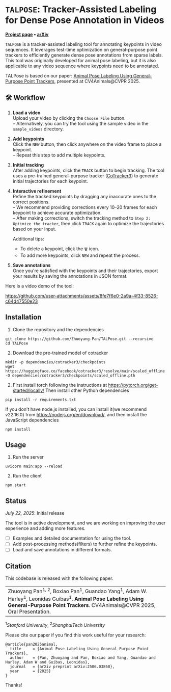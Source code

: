 # `TALPOSE`: Tracker-Assisted Labeling for Dense Pose Annotation in Videos
**[Project page](https://zhuoyang-pan.github.io/animal-labeling/) &bull;
[arXiv](https://arxiv.org/abs/2506.03868)**

`TALPOSE` is a tracker-assisted labeling tool for annotating keypoints in video sequences. It leverages test-time optimization on general-purpose point trackers to efficiently generate dense pose annotations from sparse labels. This tool was originally developed for animal pose labeling, but it is also applicable to any video sequence where keypoints need to be annotated.

TALPose is based on our paper:
[Animal Pose Labeling Using General-Purpose Point Trackers](https://arxiv.org/abs/2506.03868), presented at CV4Animals@CVPR 2025.

## 🛠️ Workflow

1. **Load a video**  
   Upload your video by clicking the `Choose File` button.  
   – Alternatively, you can try the tool using the sample video in the `sample_videos` directory.

2. **Add keypoints**  
   Click the `NEW` button, then click anywhere on the video frame to place a keypoint.  
   – Repeat this step to add multiple keypoints.

3. **Initial tracking**  
   After adding keypoints, click the `TRACK` button to begin tracking. The tool uses a pre-trained general-purpose tracker ([CoTracker3](https://github.com/facebookresearch/CoTracker3)) to generate initial trajectories for each keypoint.

4. **Interactive refinement**  
   Refine the tracked keypoints by dragging any inaccurate ones to the correct positions.  
   – We recommend providing corrections every 10–20 frames for each keypoint to achieve accurate optimization.  
   – After making corrections, switch the tracking method to `Step 2: Optimize the tracker`, then click `TRACK` again to optimize the trajectories based on your input.

   Additional tips:
   - To delete a keypoint, click the `🗑️` icon.
   - To add more keypoints, click `NEW` and repeat the process.

5. **Save annotations**  
   Once you're satisfied with the keypoints and their trajectories, export your results by saving the annotations in JSON format.

Here is a video demo of the tool:

https://github.com/user-attachments/assets/8fe7f6e0-2a9a-4f33-8526-c64d47550e23


## Installation 
1. Clone the repository and the dependencies
```
git clone https://github.com/Zhuoyang-Pan/TALPose.git --recursive
cd TALPose
```

2. Download the pre-trained model of cotracker
```
mkdir -p dependencies/cotracker3/checkpoints
wget https://huggingface.co/facebook/cotracker3/resolve/main/scaled_offline.pth -O dependencies/cotracker3/checkpoints/scaled_offline.pth
```

2. First install torch following the instructions at https://pytorch.org/get-started/locally/
Then install other Python dependencies
```
pip install -r requirements.txt
```
If you don't have node.js installed, you can install it(we recommend v22.16.0) from https://nodejs.org/en/download/, and then install the JavaScript dependencies
```
npm install
```

## Usage
1. Run the server
```
uvicorn main:app --reload
```
2. Run the client
```
npm start
```

## Status

_July 22, 2025_: Initial release

The tool is in active development, and we are working on improving the user experience and adding more features.

- [ ] Examples and detailed documentation for using the tool.
- [ ] Add post-processing methods(filters) to further refine the keypoints.
- [ ] Load and save annotations in different formats.

## Citation

This codebase is released with the following paper.

<table><tr><td>
    Zhuoyang Pan<sup>1, 2</sup>, Boxiao Pan<sup>1</sup>, Guandao Yang<sup>1</sup>, Adam W. Harley<sup>1</sup>, Leonidas Guibas<sup>1</sup>.
    <strong>Animal Pose Labeling Using General-Purpose Point Trackers</strong>.
    CV4Animals@CVPR 2025, Oral Presentation.
</td></tr>
</table>
<sup>1</sup><em>Stanford University</em>, <sup>2</sup><em>ShanghaiTech University</em>

Please cite our paper if you find this work useful for your research:

```
@article{pan2025animal,
  title     = {Animal Pose Labeling Using General-Purpose Point Trackers},
  author    = {Pan, Zhuoyang and Pan, Boxiao and Yang, Guandao and Harley, Adam W and Guibas, Leonidas},
  journal   = {arXiv preprint arXiv:2506.03868},
  year      = {2025}
}
```

Thanks!

